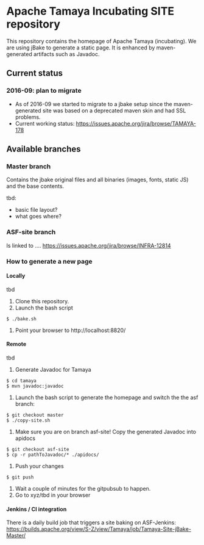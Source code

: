 # Apache Tamaya Incubating SITE repository

This repository contains the homepage of Apache Tamaya (incubating).
We are using jBake to generate a static page. It is enhanced by maven-generated artifacts such as Javadoc.

## Current status

### 2016-09: plan to migrate
* As of 2016-09 we started to migrate to a jbake setup since the maven-generated site was based on a deprecated maven skin and had SSL problems.
* Current working status: https://issues.apache.org/jira/browse/TAMAYA-178

## Available branches
### Master branch

Contains the jbake original files and all binaries (images, fonts, static JS) and the base contents.

tbd:
* basic file layout?
* what goes where?

### ASF-site branch

Is linked to ....
https://issues.apache.org/jira/browse/INFRA-12814

### How to generate a new page

#### Locally

tbd

1. Clone this repository.
1. Launch the bash script
```
$ ./bake.sh
```
1. Point your browser to http://localhost:8820/

#### Remote

tbd

1. Generate Javadoc for Tamaya
```
$ cd tamaya
$ mvn javadoc:javadoc
```
1. Launch the bash script to generate the homepage and switch the the asf branch:
```
$ git checkout master
$ ./copy-site.sh
```
1. Make sure you are on branch asf-site! Copy the generated Javadoc into apidocs
```
$ git checkout asf-site
$ cp -r pathToJavadoc/* ./apidocs/
```
1. Push your changes
```
$ git push
```
1. Wait a couple of minutes for the gitpubsub to happen.
1. Go to xyz/tbd in your browser

#### Jenkins / CI integration

There is a daily build job that triggers a site baking on ASF-Jenkins:
https://builds.apache.org/view/S-Z/view/Tamaya/job/Tamaya-Site-jBake-Master/
